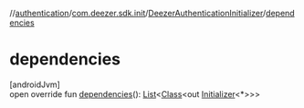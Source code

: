 //[authentication](../../../index.md)/[com.deezer.sdk.init](../index.md)/[DeezerAuthenticationInitializer](index.md)/[dependencies](dependencies.md)

# dependencies

[androidJvm]\
open override fun [dependencies](dependencies.md)(): [List](https://kotlinlang.org/api/latest/jvm/stdlib/kotlin.collections/-list/index.html)&lt;[Class](https://developer.android.com/reference/kotlin/java/lang/Class.html)&lt;out [Initializer](https://developer.android.com/reference/kotlin/androidx/startup/Initializer.html)&lt;*&gt;&gt;&gt;
